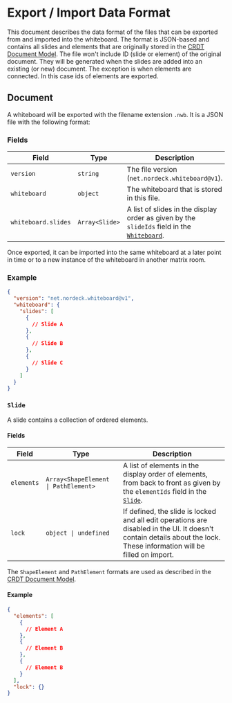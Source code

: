 # Export / Import Data Format

This document describes the data format of the files that can be exported from and imported into the whiteboard.
The format is JSON-based and contains all slides and elements that are originally stored in the [CRDT Document Model][crdt-documents].
The file won't include ID (slide or element) of the original document.
They will be generated when the slides are added into an existing (or new) document.
The exception is when elements are connected. In this case ids of elements are exported.

## Document

A whiteboard will be exported with the filename extension `.nwb`.
It is a JSON file with the following format:

### Fields

| Field               | Type           | Description                                                                                                                   |
| ------------------- | -------------- | ----------------------------------------------------------------------------------------------------------------------------- |
| `version`           | `string`       | The file version (`net.nordeck.whiteboard@v1`).                                                                               |
| `whiteboard`        | `object`       | The whiteboard that is stored in this file.                                                                                   |
| `whiteboard.slides` | `Array<Slide>` | A list of slides in the display order as given by the `slideIds` field in the [`Whiteboard`](./crdt-documents.md#whiteboard). |

Once exported, it can be imported into the same whiteboard at a later point in time or to a new instance of the whiteboard in another matrix room.

### Example

```json
{
  "version": "net.nordeck.whiteboard@v1",
  "whiteboard": {
    "slides": [
      {
        // Slide A
      },
      {
        // Slide B
      },
      {
        // Slide C
      }
    ]
  }
}
```

### `Slide`

A slide contains a collection of ordered elements.

#### Fields

| Field      | Type                                 | Description                                                                                                                                                            |
| ---------- | ------------------------------------ | ---------------------------------------------------------------------------------------------------------------------------------------------------------------------- |
| `elements` | `Array<ShapeElement \| PathElement>` | A list of elements in the display order of elements, from back to front as given by the `elementIds` field in the [`Slide`](./crdt-documents.md#slide).                |
| `lock`     | `object \| undefined`                | If defined, the slide is locked and all edit operations are disabled in the UI. It doesn't contain details about the lock. These information will be filled on import. |

The `ShapeElement` and `PathElement` formats are used as described in the [CRDT Document Model][crdt-documents].

#### Example

```json
{
  "elements": [
    {
      // Element A
    },
    {
      // Element B
    },
    {
      // Element B
    }
  ],
  "lock": {}
}
```

[crdt-documents]: ./crdt-documents.md
